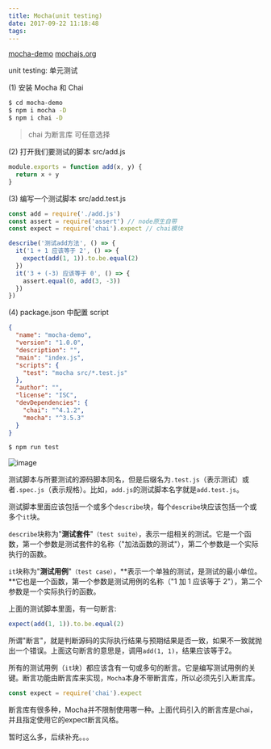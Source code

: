 ```yaml
---
title: Mocha(unit testing)
date: 2017-09-22 11:18:48
tags:
---
```

[mocha-demo](https://github.com/weitongtong/test-demo/tree/master/mocha-demo)
[mochajs.org](https://mochajs.org)

unit testing: 单元测试

(1) 安装 Mocha 和 Chai
``` bash
$ cd mocha-demo
$ npm i mocha -D
$ npm i chai -D
```
> chai 为断言库 可任意选择

(2) 打开我们要测试的脚本 src/add.js
``` javascript
module.exports = function add(x, y) {
  return x + y
}
```

(3) 编写一个测试脚本 src/add.test.js
``` javascript
const add = require('./add.js')
const assert = require('assert') // node原生自带
const expect = require('chai').expect // chai模块

describe('测试add方法', () => {
  it('1 + 1 应该等于 2', () => {
    expect(add(1, 1)).to.be.equal(2)
  })
  it('3 + (-3) 应该等于 0', () => {
    assert.equal(0, add(3, -3))
  })
})
```
(4) package.json 中配置 script
``` json
{
  "name": "mocha-demo",
  "version": "1.0.0",
  "description": "",
  "main": "index.js",
  "scripts": {
    "test": "mocha src/*.test.js"
  },
  "author": "",
  "license": "ISC",
  "devDependencies": {
    "chai": "^4.1.2",
    "mocha": "^3.5.3"
  }
}
```
``` bash
$ npm run test
```
![image](http://oifogbmox.bkt.clouddn.com/170922-1.png)

测试脚本与所要测试的源码脚本同名，但是后缀名为`.test.js`（表示测试）或者`.spec.js`（表示规格）。比如，`add.js`的测试脚本名字就是`add.test.js`。

测试脚本里面应该包括一个或多个`describe`块，每个`describe`块应该包括一个或多个`it`块。

`describe`块称为"**测试套件**"`（test suite）`，表示一组相关的测试。它是一个函数，第一个参数是测试套件的名称（"加法函数的测试"），第二个参数是一个实际执行的函数。

`it`块称为"**测试用例**"`（test case）`，**表示一个单独的测试，是测试的最小单位。**它也是一个函数，第一个参数是测试用例的名称（"1 加 1 应该等于 2"），第二个参数是一个实际执行的函数。

上面的测试脚本里面，有一句断言:
``` javascript
expect(add(1, 1)).to.be.equal(2)
```
所谓"断言"，就是判断源码的实际执行结果与预期结果是否一致，如果不一致就抛出一个错误。上面这句断言的意思是，调用`add(1, 1)`，结果应该等于2。

所有的测试用例（`it`块）都应该含有一句或多句的断言。它是编写测试用例的关键。断言功能由断言库来实现，`Mocha`本身不带断言库，所以必须先引入断言库。
``` javascript
const expect = require('chai').expect
```
断言库有很多种，Mocha并不限制使用哪一种。上面代码引入的断言库是chai，并且指定使用它的expect断言风格。

暂时这么多，后续补充。。。